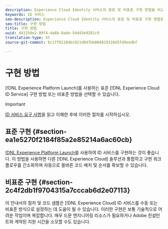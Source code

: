```yaml
---
description: Experience Cloud Identity 서비스의 표준 및 비표준 구현 방법을 비교합니다.
keywords: ID 서비스
seo-description: Experience Cloud Identity 서비스의 표준 및 비표준 구현 방법을 비교합니다.
seo-title: 구현 방법
title: 구현 방법
uuid: d41250e2-09f4-4a8b-8ade-54d43e9281c9
translation-type: ht
source-git-commit: 6c1ff82104bc021d047bb066829328d5fd9eedbf

---
```



# 구현 방법

[!DNL Experience Platform Launch]를 사용하는 표준 [!DNL Experience Cloud ID Service] 구현 방법 또는 비표준 방법을 선택할 수 있습니다.

>[!IMPORTANT]
>
>[ID 서비스 요구 사항](../reference/requirements.md)을 읽고 이해한 후에 이러한 절차를 시작하십시오.

## 표준 구현 {#section-ea1e5270f2184f85a2e85214a6ac60cb}

[!DNL Experience Platform Launch](https://docs.adobe.com/content/help/ko-KR/launch/using/implement/solutions/idservice-save.html)를 사용하여 ID 서비스를 구현하는 것이 좋습니다. 이 방법을 사용하면 다른 [!DNL Experience Cloud] 솔루션과 통합하고 구현 워크플로우를 간소화하며 자동으로 올바른 코드 배치 및 순서를 확보할 수 있습니다.

## 비표준 구현 {#section-2c4f2db1f9704315a7cccab6d2e07113}

이 안내서의 절차 및 코드 샘플은 [!DNL Experience Cloud] ID 서비스를 수동 또는 비표준 방식으로 설정하는 데 도움이 될 수 있습니다. 이러한 구현은 보통 기술적으로 어려운 작업이며 복잡합니다. 매우 드문 엔지니어링 리소스가 필요하거나 Adobe 컨설턴트와 계약된 지원 시간을 소모할 수도 있습니다.
